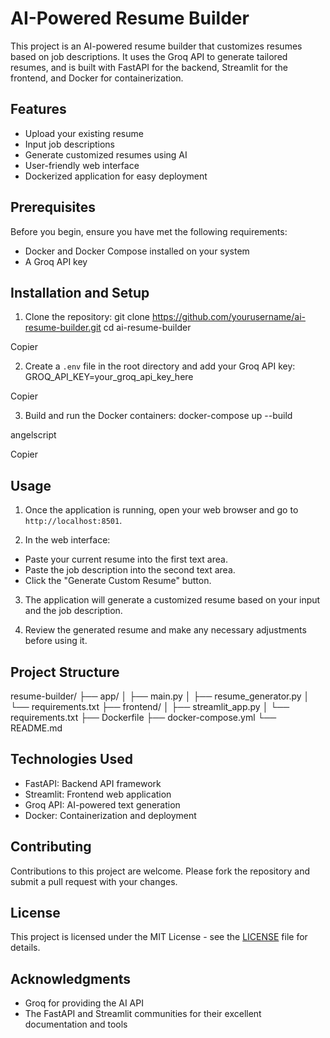 # AI-Powered Resume Builder

This project is an AI-powered resume builder that customizes resumes based on job descriptions. It uses the Groq API to generate tailored resumes, and is built with FastAPI for the backend, Streamlit for the frontend, and Docker for containerization.

## Features

- Upload your existing resume
- Input job descriptions
- Generate customized resumes using AI
- User-friendly web interface
- Dockerized application for easy deployment

## Prerequisites

Before you begin, ensure you have met the following requirements:

- Docker and Docker Compose installed on your system
- A Groq API key

## Installation and Setup

1. Clone the repository:
git clone https://github.com/yourusername/ai-resume-builder.git
cd ai-resume-builder


Copier

2. Create a `.env` file in the root directory and add your Groq API key:
GROQ_API_KEY=your_groq_api_key_here


Copier

3. Build and run the Docker containers:
docker-compose up --build

angelscript

Copier

## Usage

1. Once the application is running, open your web browser and go to `http://localhost:8501`.

2. In the web interface:
- Paste your current resume into the first text area.
- Paste the job description into the second text area.
- Click the "Generate Custom Resume" button.

3. The application will generate a customized resume based on your input and the job description.

4. Review the generated resume and make any necessary adjustments before using it.

## Project Structure

resume-builder/
├── app/
│ ├── main.py
│ ├── resume_generator.py
│ └── requirements.txt
├── frontend/
│ ├── streamlit_app.py
│ └── requirements.txt
├── Dockerfile
├── docker-compose.yml
└── README.md

## Technologies Used

- FastAPI: Backend API framework
- Streamlit: Frontend web application
- Groq API: AI-powered text generation
- Docker: Containerization and deployment

## Contributing

Contributions to this project are welcome. Please fork the repository and submit a pull request with your changes.

## License

This project is licensed under the MIT License - see the [LICENSE](LICENSE) file for details.

## Acknowledgments

- Groq for providing the AI API
- The FastAPI and Streamlit communities for their excellent documentation and tools